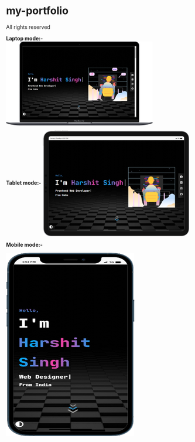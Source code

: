 # my-portfolio

All rights reserved

<b>Laptop mode:-</b>
<img align="center" width=400 alt="coding" src="./Readme-assets/Laptop.png"/>

<b>Tablet mode:-</b>
<img align="center" width=400 alt="coding" src="./Readme-assets/Tablet.png"/>

<b>Mobile mode:-</b>

<img align="center" width=350 height=500 alt="coding" src="./Readme-assets/Mobile.png"/>

